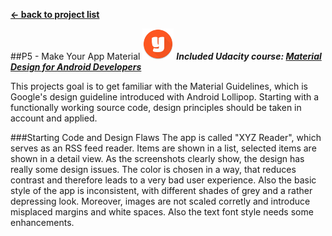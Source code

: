 **[← back to project list](https://github.com/alex-gru/android_dev_nanodegree_udacity/blob/master/README.md)**

##P5 - Make Your App Material <img style="position: center;" src="https://github.com/alex-gru/Udacity-Android-Dev-Nanodegre-P5/blob/master/XYZReader/src/main/res/mipmap-xxxhdpi/ic_launcher.png" width="50"> 
***Included Udacity course: [Material Design for Android Developers](https://www.udacity.com/course/material-design-for-android-developers--ud862)***

This projects goal is to get familiar with the Material Guidelines, which is Google's design guideline introduced with Android Lollipop. Starting with a functionally working source code, design principles should be taken in account and applied. 

###Starting Code and Design Flaws
The app is called "XYZ Reader", which serves as an RSS feed reader. Items are shown in a list, selected items are shown in a detail view. As the screenshots clearly show, the design has really some design issues. The color is chosen in a way, that reduces contrast and therefore leads to a very bad user experience. Also the basic style of the app is inconsistent, with different shades of grey and a rather depressing look. Moreover, images are not scaled corretly and introduce misplaced margins and white spaces. Also the text font style needs some enhancements. 

